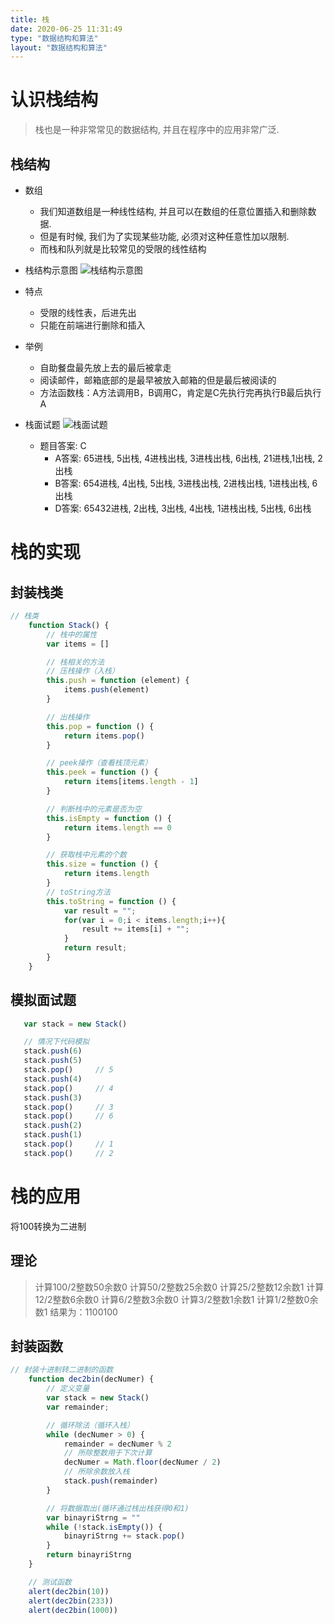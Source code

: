 ```yaml
---
title: 栈
date: 2020-06-25 11:31:49
type: "数据结构和算法"
layout: "数据结构和算法"
---
```


# 认识栈结构

> 栈也是一种非常常见的数据结构, 并且在程序中的应用非常广泛.

## 栈结构

* 数组
   * 我们知道数组是一种线性结构, 并且可以在数组的任意位置插入和删除数据.
   * 但是有时候, 我们为了实现某些功能, 必须对这种任意性加以限制.
   * 而栈和队列就是比较常见的受限的线性结构
* 栈结构示意图
![栈结构示意图](./01.png)

* 特点
   * 受限的线性表，后进先出
   * 只能在前端进行删除和插入
   
* 举例
   * 自助餐盘最先放上去的最后被拿走
   * 阅读邮件，邮箱底部的是最早被放入邮箱的但是最后被阅读的
   * 方法函数栈：A方法调用B，B调用C，肯定是C先执行完再执行B最后执行A
   
* 栈面试题
![栈面试题](./02.png)

   * 题目答案: C
      * A答案: 65进栈, 5出栈, 4进栈出栈, 3进栈出栈, 6出栈, 21进栈,1出栈, 2出栈
      * B答案: 654进栈, 4出栈, 5出栈, 3进栈出栈, 2进栈出栈, 1进栈出栈, 6出栈
      * D答案: 65432进栈, 2出栈, 3出栈, 4出栈, 1进栈出栈, 5出栈, 6出栈
      
# 栈的实现

## 封装栈类
```js
// 栈类
    function Stack() {
        // 栈中的属性
        var items = []

        // 栈相关的方法
        // 压栈操作（入栈）
        this.push = function (element) {
            items.push(element)
        }

        // 出栈操作
        this.pop = function () {
            return items.pop()
        }

        // peek操作（查看栈顶元素）
        this.peek = function () {
            return items[items.length - 1]
        }

        // 判断栈中的元素是否为空
        this.isEmpty = function () {
            return items.length == 0
        }

        // 获取栈中元素的个数
        this.size = function () {
            return items.length
        }
        // toString方法
        this.toString = function () {
            var result = "";
            for(var i = 0;i < items.length;i++){
                result += items[i] + "";
            }
            return result;
        }
    }
```

## 模拟面试题

```js
   var stack = new Stack()

   // 情况下代码模拟
   stack.push(6)
   stack.push(5)
   stack.pop()     // 5
   stack.push(4)
   stack.pop()     // 4
   stack.push(3)
   stack.pop()     // 3
   stack.pop()     // 6
   stack.push(2)
   stack.push(1)
   stack.pop()     // 1
   stack.pop()     // 2
```

# 栈的应用

将100转换为二进制

## 理论

> 计算100/2整数50余数0
  计算50/2整数25余数0
  计算25/2整数12余数1
  计算12/2整数6余数0
  计算6/2整数3余数0
  计算3/2整数1余数1
  计算1/2整数0余数1
  结果为：1100100
  
## 封装函数

```js
// 封装十进制转二进制的函数
    function dec2bin(decNumer) {
        // 定义变量
        var stack = new Stack()
        var remainder;

        // 循环除法（循环入栈）
        while (decNumer > 0) {
            remainder = decNumer % 2
            // 所除整数用于下次计算
            decNumer = Math.floor(decNumer / 2)
            // 所除余数放入栈
            stack.push(remainder)
        }

        // 将数据取出(循环通过栈出栈获得0和1)
        var binayriStrng = ""
        while (!stack.isEmpty()) {
            binayriStrng += stack.pop()
        }
        return binayriStrng
    }

    // 测试函数
    alert(dec2bin(10))
    alert(dec2bin(233))
    alert(dec2bin(1000))
```